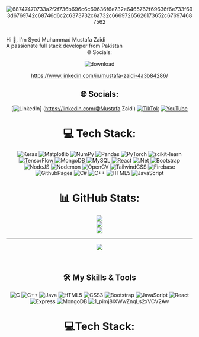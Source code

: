 <center>


![68747470733a2f2f736b696c6c69636f6e732e6465762f69636f6e733f693d6769742c68746d6c2c6373732c6a732c66697265626173652c676974687562](https://github.com/user-attachments/assets/5bae3a01-9f20-4c3d-a1b3-5e6d88a9a80b)



</center>

<br>  
  Hi 👋, I'm Syed Muhammad Mustafa Zaidi
<br>
A passionate full stack developer from Pakistan
<br>

<center>
 
  
  <div>🌐 Socials:
<br>


![download](https://github.com/user-attachments/assets/b2c81687-1e06-4094-bd54-07cb3592fc94)





https://www.linkedin.com/in/mustafa-zaidi-4a3b84286/



## 🌐 Socials:
[![LinkedIn](https://img.shields.io/badge/LinkedIn-%230077B5.svg?logo=linkedin&logoColor=white)] (https://linkedin.com/@Mustafa Zaidi) [![TikTok](https://img.shields.io/badge/TikTok-%23000000.svg?logo=TikTok&logoColor=white)](https://tiktok.com/@s.mustafazaidi7) [![YouTube](https://img.shields.io/badge/YouTube-%23FF0000.svg?logo=YouTube&logoColor=white)](https://youtube.com/@mustafazaidi7) 

# 💻 Tech Stack:
![Keras](https://img.shields.io/badge/Keras-%23D00000.svg?style=for-the-badge&logo=Keras&logoColor=white) ![Matplotlib](https://img.shields.io/badge/Matplotlib-%23ffffff.svg?style=for-the-badge&logo=Matplotlib&logoColor=black) ![NumPy](https://img.shields.io/badge/numpy-%23013243.svg?style=for-the-badge&logo=numpy&logoColor=white) ![Pandas](https://img.shields.io/badge/pandas-%23150458.svg?style=for-the-badge&logo=pandas&logoColor=white) ![PyTorch](https://img.shields.io/badge/PyTorch-%23EE4C2C.svg?style=for-the-badge&logo=PyTorch&logoColor=white) ![scikit-learn](https://img.shields.io/badge/scikit--learn-%23F7931E.svg?style=for-the-badge&logo=scikit-learn&logoColor=white) ![TensorFlow](https://img.shields.io/badge/TensorFlow-%23FF6F00.svg?style=for-the-badge&logo=TensorFlow&logoColor=white) ![MongoDB](https://img.shields.io/badge/MongoDB-%234ea94b.svg?style=for-the-badge&logo=mongodb&logoColor=white) ![MySQL](https://img.shields.io/badge/mysql-4479A1.svg?style=for-the-badge&logo=mysql&logoColor=white) ![React](https://img.shields.io/badge/react-%2320232a.svg?style=for-the-badge&logo=react&logoColor=%2361DAFB) ![.Net](https://img.shields.io/badge/.NET-5C2D91?style=for-the-badge&logo=.net&logoColor=white) ![Bootstrap](https://img.shields.io/badge/bootstrap-%238511FA.svg?style=for-the-badge&logo=bootstrap&logoColor=white) ![NodeJS](https://img.shields.io/badge/node.js-6DA55F?style=for-the-badge&logo=node.js&logoColor=white) ![Nodemon](https://img.shields.io/badge/NODEMON-%23323330.svg?style=for-the-badge&logo=nodemon&logoColor=%BBDEAD) ![OpenCV](https://img.shields.io/badge/opencv-%23white.svg?style=for-the-badge&logo=opencv&logoColor=white) ![TailwindCSS](https://img.shields.io/badge/tailwindcss-%2338B2AC.svg?style=for-the-badge&logo=tailwind-css&logoColor=white) ![Firebase](https://img.shields.io/badge/firebase-%23039BE5.svg?style=for-the-badge&logo=firebase) ![GithubPages](https://img.shields.io/badge/github%20pages-121013?style=for-the-badge&logo=github&logoColor=white) ![C#](https://img.shields.io/badge/c%23-%23239120.svg?style=for-the-badge&logo=csharp&logoColor=white) ![C++](https://img.shields.io/badge/c++-%2300599C.svg?style=for-the-badge&logo=c%2B%2B&logoColor=white) ![HTML5](https://img.shields.io/badge/html5-%23E34F26.svg?style=for-the-badge&logo=html5&logoColor=white) ![JavaScript](https://img.shields.io/badge/javascript-%23323330.svg?style=for-the-badge&logo=javascript&logoColor=%23F7DF1E)


# 📊 GitHub Stats:
![](https://github-readme-stats.vercel.app/api?username=ZaidiSahab&theme=dark&hide_border=false&include_all_commits=false&count_private=false)<br/>
![](https://github-readme-streak-stats.herokuapp.com/?user=ZaidiSahab&theme=dark&hide_border=false)<br/>
![](https://github-readme-stats.vercel.app/api/top-langs/?username=ZaidiSahab&theme=dark&hide_border=false&include_all_commits=false&count_private=false&layout=compact)

---
[![](https://visitcount.itsvg.in/api?id=ZaidiSahab&icon=0&color=0)](https://visitcount.itsvg.in)

<!-- Proudly created with GPRM ( https://gprm.itsvg.in ) -->
<br>

## 🛠️ My Skills & Tools
![C](https://img.shields.io/badge/-C-blue)
![C++](https://img.shields.io/badge/-C%2B%2B-blue)
![Java](https://img.shields.io/badge/-Java-red)
![HTML5](https://img.shields.io/badge/-HTML5-orange)
![CSS3](https://img.shields.io/badge/-CSS3-blue)
![Bootstrap](https://img.shields.io/badge/-Bootstrap-purple)
![JavaScript](https://img.shields.io/badge/-JavaScript-yellow)
![React](https://img.shields.io/badge/-React-blue)
![Express](https://img.shields.io/badge/-Express-lightgrey)
![MongoDB](https://img.shields.io/badge/-MongoDB-green)
![1_pimj8lXWwZnqLs2xVCV2Aw](https://github.com/user-attachments/assets/7791db41-1266-4b54-a267-c122836e997a)

<h1> 💻Tech Stack:</h1>


